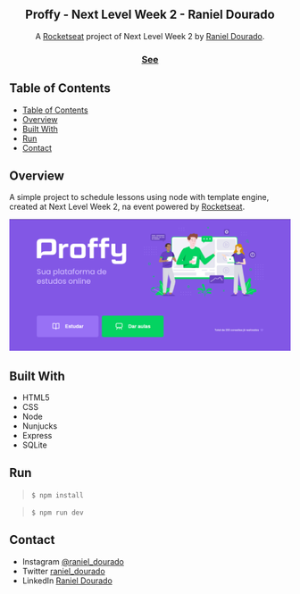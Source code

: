 <!-- Please update value in the {}  -->

<h2 align="center">Proffy - Next Level Week 2 - Raniel Dourado</h2>

<div align="center">
   A <a href="https://rocketseat.com.br/" target="_blank">Rocketseat</a> project of Next Level Week 2 by <a href="https://instagram.com/raniel_dourado" target="_blank">Raniel Dourado</a>.
</div>

<div align="center">
  <h3>
    <a href="https://proffy-app-nodejs.herokuapp.com/" target="_blank">
      See
    </a>
  </h3>
</div>

<!-- TABLE OF CONTENTS -->

## Table of Contents
- [Table of Contents](#table-of-contents)
- [Overview](#overview)
- [Built With](#built-with)
- [Run](#run)
- [Contact](#contact)


<!-- OVERVIEW -->

## Overview
A simple project to schedule lessons using node with template engine, created at Next Level Week 2, na event powered by [Rocketseat](https://rocketseat.com.br/).

![screenshot](/index-overview.png)


## Built With

<!-- This section should list any major frameworks that you built your project using. Here are a few examples.-->

- HTML5
- CSS
- Node
- Nunjucks
- Express
- SQLite

## Run

> ```$ npm install ```

> ```$ npm run dev ``` 

## Contact
- Instagram [@raniel_dourado](https://www.instagram.com/raniel_dourado/)
- Twitter [raniel_dourado](https://twitter.com/raniel_dourado)
- LinkedIn [Raniel Dourado](https://www.linkedin.com/in/raniel-dourado)
